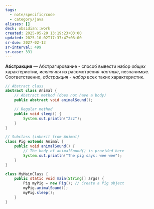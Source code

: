 ```yaml
---
tags:
  - note/specific/code
  - category/java
aliases: []
deck: obsidian::work
created: 2025-05-20 13:19:23+03:00
updated: 2025-10-02T17:37:47+03:00
sr-due: 2027-02-13
sr-interval: 499
sr-ease: 331
---
```


**Абстракция**
—
Абстрагирование - способ вывести набор *общих* характеристик, *исключая* из рассмотрения *частные*, незначимые. Соответственно, *абстракция - набор* всех таких характеристик.
```java
// Abstract class
abstract class Animal {
    // Abstract method (does not have a body)
    public abstract void animalSound();

    // Regular method
    public void sleep() {
        System.out.println("Zzz");
    }
}

// Subclass (inherit from Animal)
class Pig extends Animal {
    public void animalSound() {
        // The body of animalSound() is provided here
        System.out.println("The pig says: wee wee");
    }
}

class MyMainClass {
    public static void main(String[] args) {
        Pig myPig = new Pig(); // Create a Pig object
        myPig.animalSound();
        myPig.sleep();
    }
}
```
<!--SR:!2025-05-24,4,270-->

